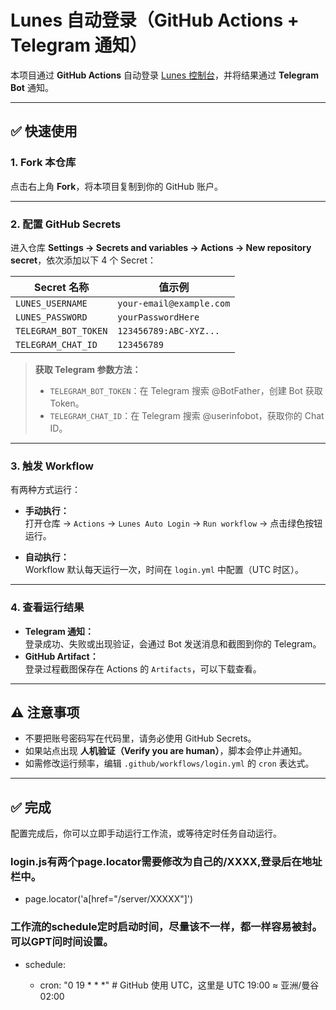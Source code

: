 # Lunes 自动登录（GitHub Actions + Telegram 通知）

本项目通过 **GitHub Actions** 自动登录 [Lunes 控制台](https://ctrl.lunes.host/auth/login)，并将结果通过 **Telegram Bot** 通知。

---

## ✅ 快速使用

### 1. Fork 本仓库
点击右上角 **Fork**，将本项目复制到你的 GitHub 账户。

---

### 2. 配置 GitHub Secrets
进入仓库 **Settings → Secrets and variables → Actions → New repository secret**，依次添加以下 4 个 Secret：

| Secret 名称             | 值示例                        |
|-------------------------|--------------------------------|
| `LUNES_USERNAME`        | `your-email@example.com`      |
| `LUNES_PASSWORD`        | `yourPasswordHere`            |
| `TELEGRAM_BOT_TOKEN`    | `123456789:ABC-XYZ...`        |
| `TELEGRAM_CHAT_ID`      | `123456789`                   |

> **获取 Telegram 参数方法：**  
> - `TELEGRAM_BOT_TOKEN`：在 Telegram 搜索 @BotFather，创建 Bot 获取 Token。  
> - `TELEGRAM_CHAT_ID`：在 Telegram 搜索 @userinfobot，获取你的 Chat ID。

---

### 3. 触发 Workflow
有两种方式运行：

- **手动执行：**  
  打开仓库 → `Actions` → `Lunes Auto Login` → `Run workflow` → 点击绿色按钮运行。

- **自动执行：**  
  Workflow 默认每天运行一次，时间在 `login.yml` 中配置（UTC 时区）。

---

### 4. 查看运行结果
- **Telegram 通知：**  
  登录成功、失败或出现验证，会通过 Bot 发送消息和截图到你的 Telegram。
- **GitHub Artifact：**  
  登录过程截图保存在 Actions 的 `Artifacts`，可以下载查看。

---

## ⚠️ 注意事项
- 不要把账号密码写在代码里，请务必使用 GitHub Secrets。
- 如果站点出现 **人机验证（Verify you are human）**，脚本会停止并通知。
- 如需修改运行频率，编辑 `.github/workflows/login.yml` 的 `cron` 表达式。

---

## ✅ 完成
配置完成后，你可以立即手动运行工作流，或等待定时任务自动运行。

### login.js有两个page.locator需要修改为自己的/XXXX,登录后在地址栏中。
- page.locator('a[href="/server/XXXXX"]')

### 工作流的schedule定时启动时间，尽量该不一样，都一样容易被封。可以GPT问时间设置。
- schedule:
  
    - cron: "0 19 * * *"  # GitHub 使用 UTC，这里是 UTC 19:00 ≈ 亚洲/曼谷 02:00



